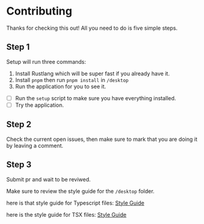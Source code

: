 # Contributing

Thanks for checking this out! All you need to do is five simple steps.

## Step 1

Setup will run three commands:

1. Install Rustlang which will be super fast if you already have it.
2. Install `pnpm` then run `pnpm install` in `/desktop`
3. Run the application for you to see it.

- [ ] Run the `setup` script to make sure you have everything installed.
- [ ] Try the application.

## Step 2

Check the current open issues, then make sure to mark that you are doing it by leaving a comment.

## Step 3

Submit pr and wait to be reviwed.

Make sure to review the style guide for the `/desktop` folder.

here is that style guide for Typescript files: [Style Guide](https://google.github.io/styleguide/tsguide.html)

here is the style guide for TSX files: [Style Guide](https://airbnb.io/javascript/react/)
